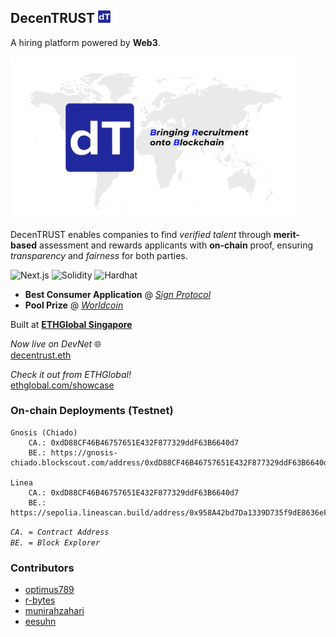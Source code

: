 ## DecenTRUST <img src="./doc/logo.png" alt="logo" width="20" />

A hiring platform powered by **Web3**. <br>

<img src="./doc/cover.png" alt="cover" width="460" /> <br>

DecenTRUST enables companies to find *verified talent* through **merit-based** assessment and rewards applicants with **on-chain** proof, ensuring *transparency* and *fairness* for both parties.

![Next.js][Next.js] ![Solidity][Solidity] ![Hardhat][Hardhat]

- **Best Consumer Application** \@ [*Sign Protocol*](https://sign.global/)
- **Pool Prize** \@ [*Worldcoin*](https://worldcoin.org/)

Built at [**ETHGlobal Singapore**](https://ethglobal.com/events/singapore2024)

*Now live on DevNet* 🌐 <br>
[decentrust.eth](https://test-eta-ten-26.vercel.app/)

*Check it out from ETHGlobal!* <br>
[ethglobal.com/showcase](https://ethglobal.com/showcase/decentrust-vwp81)

### On-chain Deployments (Testnet)
```
Gnosis (Chiado)
	CA.: 0xdD88CF46B46757651E432F877329ddF63B6640d7
	BE.: https://gnosis-chiado.blockscout.com/address/0xdD88CF46B46757651E432F877329ddF63B6640d7

Linea
	CA.: 0xdD88CF46B46757651E432F877329ddF63B6640d7
	BE.: https://sepolia.lineascan.build/address/0x958A42bd7Da1339D735f9dE8636eFBA9c9635eD6
```
*`CA. = Contract Address`* <br>
*`BE. = Block Explorer`*

### Contributors

- [optimus789](https://github.com/optimus789)
- [r-bytes](https://github.com/r-bytes)
- [munirahzahari](https://github.com/munirahzahari)
- [eesuhn](https://github.com/eesuhn)

<!-- LINKS -->

[Next.js]: https://img.shields.io/badge/next.js-000000?style=for-the-badge&logo=nextdotjs&logoColor=white
[Solidity]: https://img.shields.io/badge/solidity-363636?style=for-the-badge&logo=solidity&logoColor=white
[Hardhat]: https://img.shields.io/badge/hardhat-2F80ED?style=for-the-badge&logo=hardhat&logoColor=white
